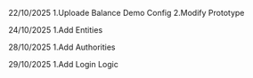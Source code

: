 22/10/2025  1.Uploade Balance Demo Config
            2.Modify Prototype

24/10/2025  1.Add Entities

28/10/2025  1.Add Authorities

29/10/2025  1.Add Login Logic